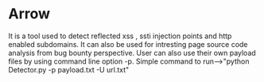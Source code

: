 # Arrow
It is a tool used to detect reflected xss , ssti injection points and http enabled subdomains. It can also be used for intresting page source code analysis from bug bounty perspective.
User can also use their own payload files by using command line option -p.
Simple command to run-->"python Detector.py -p payload.txt -U url.txt"
